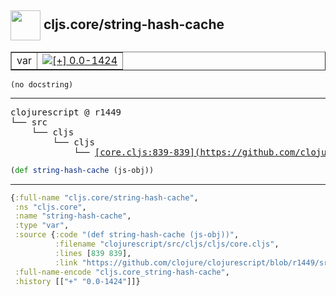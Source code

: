 ## <img width="48px" valign="middle" src="http://i.imgur.com/Hi20huC.png"> cljs.core/string-hash-cache

 <table border="1">
<tr>
<td>var</td>
<td><a href="https://github.com/cljsinfo/api-refs/tree/0.0-1424"><img valign="middle" alt="[+] 0.0-1424" src="https://img.shields.io/badge/+-0.0--1424-lightgrey.svg"></a> </td>
</tr>
</table>

 <samp>
</samp>

```
(no docstring)
```

---

 <pre>
clojurescript @ r1449
└── src
    └── cljs
        └── cljs
            └── <ins>[core.cljs:839-839](https://github.com/clojure/clojurescript/blob/r1449/src/cljs/cljs/core.cljs#L839-L839)</ins>
</pre>

```clj
(def string-hash-cache (js-obj))
```


---

```clj
{:full-name "cljs.core/string-hash-cache",
 :ns "cljs.core",
 :name "string-hash-cache",
 :type "var",
 :source {:code "(def string-hash-cache (js-obj))",
          :filename "clojurescript/src/cljs/cljs/core.cljs",
          :lines [839 839],
          :link "https://github.com/clojure/clojurescript/blob/r1449/src/cljs/cljs/core.cljs#L839-L839"},
 :full-name-encode "cljs.core_string-hash-cache",
 :history [["+" "0.0-1424"]]}

```
